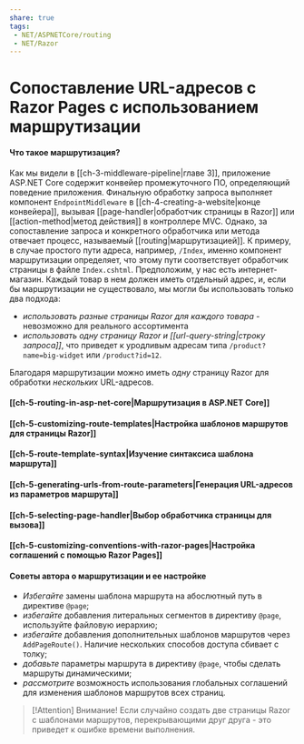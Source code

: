 ```yaml
---
share: true
tags:
 - NET/ASPNETCore/routing
 - NET/Razor
---
```

# Сопоставление URL-адресов с Razor Pages с использованием маршрутизации
#### Что такое маршрутизация?
Как мы видели в [[ch-3-middleware-pipeline|главе 3]], приложение ASP.NET Core содержит конвейер промежуточного ПО, определяющий поведение приложения. Финальную обработку запроса выполняет компонент `EndpointMiddleware` в [[ch-4-creating-a-website|конце конвейера]], вызывая [[page-handler|обработчик страницы в Razor]] или [[action-method|метод действия]] в контроллере MVC.
Однако, за сопоставление запроса и конкретного обработчика или метода отвечает процесс, называемый [[routing|маршрутизацией]].
К примеру, в случае простого пути адреса, например, `/Index`, именно компонент маршрутизации определяет, что этому пути соответствует обработчик страницы в файле `Index.cshtml`.
Предположим, у нас есть интернет-магазин. Каждый товар в нем должен иметь отдельный адрес, и, если бы маршрутизации не существовало, мы могли бы использовать только два подхода:
- *использовать разные страницы Razor для каждого товара* - невозможно для реального ассортимента
- *использовать одну страницу Razor и [[url-query-string|строку запроса]]*, что приведет к уродливым адресам типа `/product?name=big-widget` или `/product?id=12`.

Благодаря маршрутизации можно иметь *одну* страницу Razor для обработки *нескольких* URL-адресов.
#### [[ch-5-routing-in-asp-net-core|Маршрутизация в ASP.NET Core]]
#### [[ch-5-customizing-route-templates|Настройка шаблонов маршрутов для страницы Razor]]
#### [[ch-5-route-template-syntax|Изучение синтаксиса шаблона маршрута]]
#### [[ch-5-generating-urls-from-route-parameters|Генерация URL-адресов из параметров маршрута]]
#### [[ch-5-selecting-page-handler|Выбор обработчика страницы для вызова]]
#### [[ch-5-customizing-conventions-with-razor-pages|Настройка соглашений с помощью Razor Pages]]

#### Советы автора о маршрутизации и ее настройке
- *Избегайте* замены шаблона маршрута на абослютный путь в директиве `@page`;
- *избегайте* добавления литеральных сегментов в директиву `@page`, используйте файловую иерархию;
- *избегайте* добавления дополнительных шаблонов маршрутов через `AddPageRoute()`. Наличие нескольких способов доступа сбивает с толку;
- *добавьте* параметры маршрута в директиву `@page`, чтобы сделать маршруты динамическими;
- *рассмотрите* возможность использования глобальных соглашений для изменения шаблонов маршрутов всех страниц.

> [!Attention] Внимание!
> Если случайно создать две страницы Razor с шаблонами маршрутов, перекрывающими друг друга - это приведет к ошибке времени выполнения.
